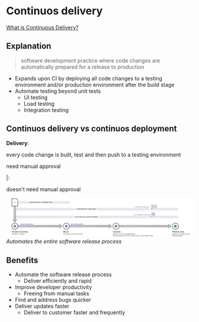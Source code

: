 # Continuos delivery

[What is Continuous Delivery?](https://aws.amazon.com/devops/continuous-delivery/)

## Explanation

> software development practice where code changes are automatically prepared for a release to production

- Expands upon CI by deploying all code changes to a testing environment and/or production environment after the build stage
- Automate testing beyond unit tests
  - UI testing
  - Load testing
  - Integration testing

## Continuos delivery vs continuos deployment

**Delivery**:

every code change is built, test and then push to a testing environment

need manual approval

|:

doesn't need manual approval

![continuos integration](media/continuous_integration.png)
*Automates the entire software release process*

## Benefits

- Automate the software release process
  - Deliver efficiently and rapid
- Improve developer productivity
  - Freeing from manual tasks
- Find and address bugs quicker
- Deliver updates faster
  - Deliver to customer faster and frequently
